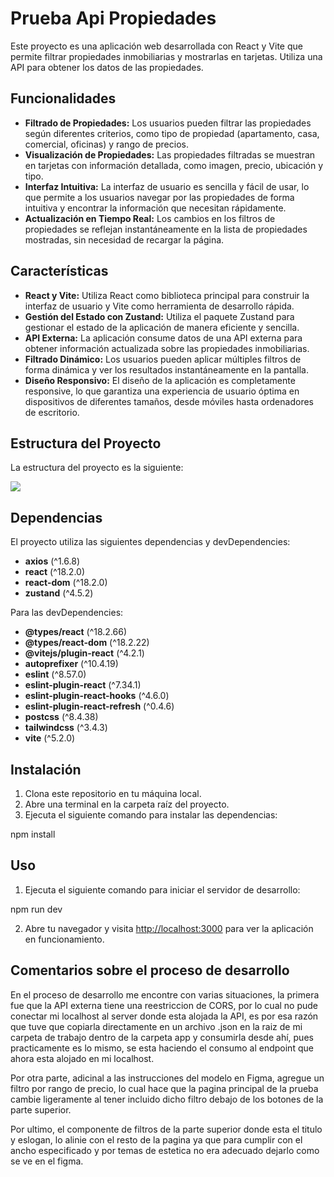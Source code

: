 # Prueba Api Propiedades

Este proyecto es una aplicación web desarrollada con React y Vite que permite filtrar propiedades inmobiliarias y mostrarlas en tarjetas. Utiliza una API para obtener los datos de las propiedades.

## Funcionalidades

- **Filtrado de Propiedades:** Los usuarios pueden filtrar las propiedades según diferentes criterios, como tipo de propiedad (apartamento, casa, comercial, oficinas) y rango de precios.
- **Visualización de Propiedades:** Las propiedades filtradas se muestran en tarjetas con información detallada, como imagen, precio, ubicación y tipo.
- **Interfaz Intuitiva:** La interfaz de usuario es sencilla y fácil de usar, lo que permite a los usuarios navegar por las propiedades de forma intuitiva y encontrar la información que necesitan rápidamente.
- **Actualización en Tiempo Real:** Los cambios en los filtros de propiedades se reflejan instantáneamente en la lista de propiedades mostradas, sin necesidad de recargar la página.

## Características

- **React y Vite:** Utiliza React como biblioteca principal para construir la interfaz de usuario y Vite como herramienta de desarrollo rápida.
- **Gestión del Estado con Zustand:** Utiliza el paquete Zustand para gestionar el estado de la aplicación de manera eficiente y sencilla.
- **API Externa:** La aplicación consume datos de una API externa para obtener información actualizada sobre las propiedades inmobiliarias.
- **Filtrado Dinámico:** Los usuarios pueden aplicar múltiples filtros de forma dinámica y ver los resultados instantáneamente en la pantalla.
- **Diseño Responsivo:** El diseño de la aplicación es completamente responsive, lo que garantiza una experiencia de usuario óptima en dispositivos de diferentes tamaños, desde móviles hasta ordenadores de escritorio.

## Estructura del Proyecto

La estructura del proyecto es la siguiente:

<img src="https://res.cloudinary.com/dtarklm7p/image/upload/v1715234172/Screenshot_2024-05-09_005442_tsx1du.png">

## Dependencias

El proyecto utiliza las siguientes dependencias y devDependencies:

- **axios** (^1.6.8)
- **react** (^18.2.0)
- **react-dom** (^18.2.0)
- **zustand** (^4.5.2)

Para las devDependencies:

- **@types/react** (^18.2.66)
- **@types/react-dom** (^18.2.22)
- **@vitejs/plugin-react** (^4.2.1)
- **autoprefixer** (^10.4.19)
- **eslint** (^8.57.0)
- **eslint-plugin-react** (^7.34.1)
- **eslint-plugin-react-hooks** (^4.6.0)
- **eslint-plugin-react-refresh** (^0.4.6)
- **postcss** (^8.4.38)
- **tailwindcss** (^3.4.3)
- **vite** (^5.2.0)

## Instalación

1. Clona este repositorio en tu máquina local.
2. Abre una terminal en la carpeta raíz del proyecto.
3. Ejecuta el siguiente comando para instalar las dependencias:
   
  npm install

## Uso

1. Ejecuta el siguiente comando para iniciar el servidor de desarrollo:

  npm run dev

2. Abre tu navegador y visita [http://localhost:3000](http://localhost:3000) para ver la aplicación en funcionamiento.

## Comentarios sobre el proceso de desarrollo

En el proceso de desarrollo me encontre con varias situaciones, la primera fue que la API externa tiene una reestriccion de CORS, por lo cual no pude conectar mi localhost al server donde esta alojada la API, es por esa razón que tuve que copiarla directamente en un archivo .json en la raiz de mi carpeta de trabajo dentro de la carpeta app y consumirla desde ahí, pues practicamente es lo mismo, se esta haciendo el consumo al endpoint que ahora esta alojado en mi localhost.

Por otra parte, adicinal a las instrucciones del modelo en Figma, agregue un filtro por rango de precio, lo cual hace que la pagina principal de la prueba cambie ligeramente al tener incluido dicho filtro debajo de los botones de la parte superior.

Por ultimo, el componente de filtros de la parte superior donde esta el titulo y eslogan, lo alinie con el resto de la pagina ya que para cumplir con el ancho especificado y por temas de estetica no era adecuado dejarlo como se ve en el figma.


